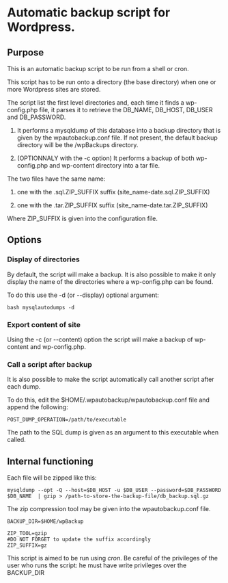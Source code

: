 # Automatic backup script for Wordpress.

## Purpose

This is an automatic backup script to be run from a shell or cron.

This script has to be run onto a directory (the base directory) when one or more Wordpress sites are stored.

The script list the first level directories and, each time it finds a wp-config.php file, 
it parses it to retrieve the DB_NAME, DB_HOST, DB_USER and DB_PASSWORD.

1. It performs a mysqldump of this database
into a backup directory that is given by the wpautobackup.conf file. If
not present, the default backup directory will be the <WWW>/wpBackups directory.

2. (OPTIONNALY with the -c option) It performs a backup of both wp-config.php 
and wp-content directory into a tar file.

The two files have the same name: 

1. one with the .sql.ZIP_SUFFIX suffix (site_name-date.sql.ZIP_SUFFIX)

2. one with the .tar.ZIP_SUFFIX suffix (site_name-date.tar.ZIP_SUFFIX)

Where ZIP_SUFFIX is given into the configuration file.

## Options

### Display of directories
By default, the script will make a backup. It is also possible to make it only
display the name of the directories where a wp-config.php can be found.

To do this use the -d (or --display) optional argument:

    bash mysqlautodumps -d

### Export content of site

Using the -c (or --content) option the script will make a backup of wp-content 
and wp-config.php.


### Call a script after backup
	
It is also possible to make the script automatically call another script after each dump.
	
To do this, edit the $HOME/.wpautobackup/wpautobackup.conf file and append the following:
	
    POST_DUMP_OPERATION=/path/to/executable

The path to the SQL dump is given as an argument to this executable when called.

    

## Internal functioning

Each file will be zipped like this:

    mysqldump --opt -Q --host=$DB_HOST -u $DB_USER --password=$DB_PASSWORD $DB_NAME  | gzip > /path-to-store-the-backup-file/db_backup.sql.gz

The zip compression tool may be given into the wpautobackup.conf file.

<pre><code>BACKUP_DIR=$HOME/wpBackup

ZIP_TOOL=gzip
#DO NOT FORGET to update the suffix accordingly
ZIP_SUFFIX=gz</code></pre>

This script is aimed to be run using _cron_. Be careful of the privileges of the user
who runs the script: he must have write privileges over the BACKUP_DIR


